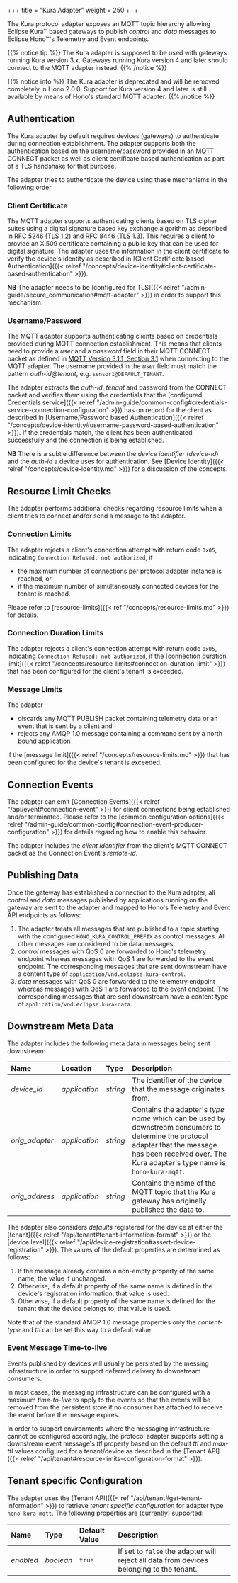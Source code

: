 +++
title = "Kura Adapter"
weight = 250
+++

The Kura protocol adapter exposes an MQTT topic hierarchy allowing Eclipse Kura&trade; based gateways to publish
*control* and *data* messages to Eclipse Hono&trade;'s Telemetry and Event endpoints.
<!--more-->

{{% notice tip %}}
The Kura adapter is supposed to be used with gateways running Kura version 3.x. Gateways running Kura version 4 and
later should connect to the MQTT adapter instead.
{{% /notice %}}

{{% notice info %}}
The Kura adapter is deprecated and will be removed completely in Hono 2.0.0. Support for Kura version 4 and
later is still available by means of Hono's standard MQTT adapter.
{{% /notice %}}

## Authentication

The Kura adapter by default requires devices (gateways) to authenticate during connection establishment.
The adapter supports both the authentication based on the username/password provided in an MQTT CONNECT packet as well
as client certificate based authentication as part of a TLS handshake for that purpose.

The adapter tries to authenticate the device using these mechanisms in the following order

### Client Certificate

The MQTT adapter supports authenticating clients based on TLS cipher suites using a digital signature based key
exchange algorithm as described in [RFC 5246 (TLS 1.2)](https://datatracker.ietf.org/doc/html/rfc5246) and
[RFC 8446 (TLS 1.3)](https://datatracker.ietf.org/doc/html/rfc8446). This requires a client to provide an X.509
certificate containing a public key that can be used for digital signature. The adapter uses the information in the
client certificate to verify the device's identity as described in
[Client Certificate based Authentication]({{< relref "/concepts/device-identity#client-certificate-based-authentication" >}}).

**NB** The adapter needs to be [configured for TLS]({{< relref "/admin-guide/secure_communication#mqtt-adapter" >}})
in order to support this mechanism.

### Username/Password

The MQTT adapter supports authenticating clients based on credentials provided during MQTT connection establishment.
This means that clients need to provide a *user* and a *password* field in their MQTT CONNECT packet as defined in
[MQTT Version 3.1.1, Section 3.1](http://docs.oasis-open.org/mqtt/mqtt/v3.1.1/os/mqtt-v3.1.1-os.html#_Toc398718028)
when connecting to the MQTT adapter. The username provided in the *user* field must match the pattern
*auth-id@tenant*, e.g. `sensor1@DEFAULT_TENANT`.

The adapter extracts the *auth-id*, *tenant* and password from the CONNECT packet and verifies them using the
credentials that the
[configured Credentials service]({{< relref "/admin-guide/common-config#credentials-service-connection-configuration" >}})
has on record for the client as described in
[Username/Password based Authentication]({{< relref "/concepts/device-identity#username-password-based-authentication" >}}).
If the credentials match, the client has been authenticated successfully and the connection is being established.

**NB** There is a subtle difference between the *device identifier* (*device-id*) and the *auth-id* a device uses
for authentication. See [Device Identity]({{< relref "/concepts/device-identity.md" >}}) for a discussion of the
concepts.

## Resource Limit Checks

The adapter performs additional checks regarding resource limits when a client tries to connect and/or send a message
to the adapter.

### Connection Limits

The adapter rejects a client's connection attempt with return code `0x05`, indicating `Connection Refused: not authorized`, if

* the maximum number of connections per protocol adapter instance is reached, or
* if the maximum number of simultaneously connected devices for the tenant is reached.

Please refer to [resource-limits]({{< ref "/concepts/resource-limits.md" >}}) for details.

### Connection Duration Limits

The adapter rejects a client's connection attempt with return code `0x05`, indicating `Connection Refused: not authorized`, if
the [connection duration limit]({{< relref "/concepts/resource-limits#connection-duration-limit" >}}) that has been
configured for the client's tenant is exceeded.

### Message Limits

The adapter

* discards any MQTT PUBLISH packet containing telemetry data or an event that is sent by a client and
* rejects any AMQP 1.0 message containing a command sent by a north bound application

if the [message limit]({{< relref "/concepts/resource-limits.md" >}}) that has been configured for the device's tenant
is exceeded.

## Connection Events

The adapter can emit [Connection Events]({{< relref "/api/event#connection-event" >}}) for client connections being
established and/or terminated. Please refer to the
[common configuration options]({{< relref "/admin-guide/common-config#connection-event-producer-configuration" >}})
for details regarding how to enable this behavior.

The adapter includes the *client identifier* from the client's MQTT CONNECT packet as the Connection Event's *remote-id*.

## Publishing Data

Once the gateway has established a connection to the Kura adapter, all *control* and *data* messages published by
applications running on the gateway are sent to the adapter and mapped to Hono's Telemetry and Event API endpoints as
follows:

1. The adapter treats all messages that are published to a topic starting with the configured `HONO_KURA_CONTROL_PREFIX` as
   control messages.
   All other messages are considered to be data messages.
1. *control* messages with QoS 0 are forwarded to Hono's telemetry endpoint whereas messages with QoS 1 are forwarded to
   the event endpoint. The corresponding messages that are sent downstream have a content type of
   `application/vnd.eclipse.kura-control`.
1. *data* messages with QoS 0 are forwarded to the telemetry endpoint whereas messages with QoS 1 are forwarded to the
   event endpoint. The corresponding messages that are sent downstream have a content type of
   `application/vnd.eclipse.kura-data`.

## Downstream Meta Data

The adapter includes the following meta data in messages being sent downstream:

| Name               | Location        | Type      | Description                                                     |
| :----------------- | :-------------- | :-------- | :-------------------------------------------------------------- |
| *device_id*        | *application*   | *string*  | The identifier of the device that the message originates from.  |
| *orig_adapter*     | *application*   | *string*  | Contains the adapter's *type name* which can be used by downstream consumers to determine the protocol adapter that the message has been received over. The Kura adapter's type name is `hono-kura-mqtt`. |
| *orig_address*     | *application*   | *string*  | Contains the name of the MQTT topic that the Kura gateway has originally published the data to. |

The adapter also considers *defaults* registered for the device at either the
[tenant]({{< relref "/api/tenant#tenant-information-format" >}}) or the
[device level]({{< relref "/api/device-registration#assert-device-registration" >}}).
The values of the default properties are determined as follows:

1. If the message already contains a non-empty property of the same name, the value if unchanged.
2. Otherwise, if a default property of the same name is defined in the device's registration information,
   that value is used.
3. Otherwise, if a default property of the same name is defined for the tenant that the device belongs to,
   that value is used.

Note that of the standard AMQP 1.0 message properties only the *content-type* and *ttl* can be set this way to a
default value.

### Event Message Time-to-live

Events published by devices will usually be persisted by the messing infrastructure in order to support deferred
delivery to downstream consumers.

In most cases, the messaging infrastructure can be configured with a maximum *time-to-live* to apply to the events so
that the events will be removed from the persistent store if no consumer has attached to receive the event before
the message expires.

In order to support environments where the messaging infrastructure cannot be configured accordingly, the protocol
adapter supports setting a downstream event message's *ttl* property based on the default *ttl* and *max-ttl* values
configured for a tenant/device as described in the
[Tenant API]({{< relref "/api/tenant#resource-limits-configuration-format" >}}).

## Tenant specific Configuration

The adapter uses the [Tenant API]({{< ref "/api/tenant#get-tenant-information" >}}) to retrieve *tenant specific
configuration* for adapter type `hono-kura-mqtt`. The following properties are (currently) supported:

| Name               | Type       | Default Value | Description                                                     |
| :----------------- | :--------- | :------------ | :-------------------------------------------------------------- |
| *enabled*          | *boolean*  | `true`         | If set to `false` the adapter will reject all data from devices belonging to the tenant. |
